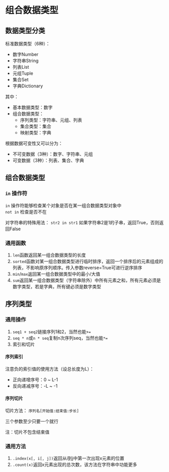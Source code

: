 # 组合数据类型

## 数据类型分类

标准数据类型（6种）：
* 数字Number
* 字符串String
* 列表List
* 元组Tuple
* 集合Set
* 字典Dictionary

其中：
* 基本数据类型：数字
* 组合数据类型：
    - 序列类型：字符串、元组、列表
    - 集合类型：集合
    - 映射类型：字典

根据数据可变性又可以分为：
* 不可变数据（3种）：数字、字符串、元组
* 可变数据（3种）：列表、集合、字典

## 组合数据类型

### `in` 操作符

`in` 操作符能够检查某个对象是否在某一组合数据类型对象中  
`not in` 检查是否不在

对字符串的特殊用法： `str2 in str1` 如果字符串2是1的子串，返回True，否则返回False

### 通用函数

1. `len`函数返回某一组合数据类型的长度
2. `sorted`函数对某一组合数据类型进行临时排序，返回一个排序后的元素组成的列表，不影响原序列顺序。传入参数reverse=True可进行逆序排序
3. `min`/`max`返回某一组合数据类型中的最小/大值
4. `sum`返回某一组合数据类型（字符串除外）中所有元素之和，所有元素必须是数字类型，若是字典，所有键必须是数字类型

## 序列类型

### 通用操作

1. `seq1 + seq2`链接序列1和2，当然也能`+=`
2. `seq * n`或`n * seq`复制n次序列seq，当然也能`*=`
3. 索引和切片

#### 序列索引

注意负的索引值的使用方法（设总长度为L）：
* 正向递增序号：0 ~ L-1
* 反向递减序号：-L ~ -1

#### 序列切片

切片方法： `序列名[开始值:结束值:步长]`

三个参数至少只要一个就行

注：切片不包含结束值

### 通用方法

1. `.index(x[, i[, j])`返回从i到j中第一次出现x元素的位置
2. `.count(x)`返回x元素出现的总次数，该方法在字符串中功能更多

